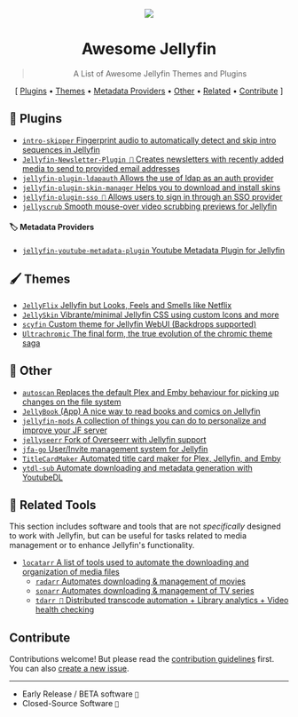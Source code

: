 <p align="center">
  <img src="https://user-images.githubusercontent.com/71837281/224832049-05e56fd0-84cb-48a9-b81c-6d9273e013e3.svg" />
  <h1 align="center">Awesome Jellyfin</h1>
</p>


<blockquote align="center"> A List of Awesome Jellyfin Themes and Plugins</blockquote>

<p align="center">
[
  <a href="#-plugins">Plugins</a> •
  <a href="%EF%B8%8F-themes">Themes</a> •
  <a href="#%EF%B8%8F-metadata-providers">Metadata Providers</a> •
  <a href="#-other">Other</a> • 
  <a href="#-related-tools">Related</a> • 
  <a href="#contribute">Contribute</a>
]
</p>


## 🧩 Plugins

- [`intro-skipper` Fingerprint audio to automatically detect and skip intro sequences in Jellyfin](https://github.com/ConfusedPolarBear/intro-skipper)
- [`Jellyfin-Newsletter-Plugin 🔸` Creates newsletters with recently added media to send to provided email addresses](https://github.com/Cloud9Developer/Jellyfin-Newsletter-Plugin)
- [`jellyfin-plugin-ldapauth` Allows the use of ldap as an auth provider](https://github.com/jellyfin/jellyfin-plugin-ldapauth)
- [`jellyfin-plugin-skin-manager` Helps you to download and install skins](https://github.com/danieladov/jellyfin-plugin-skin-manager)
- [`jellyfin-plugin-sso 🔸` Allows users to sign in through an SSO provider](https://github.com/9p4/jellyfin-plugin-sso)
- [`jellyscrub` Smooth mouse-over video scrubbing previews for Jellyfin](https://github.com/nicknsy/jellyscrub)


#### 🏷️ Metadata Providers

- [`jellyfin-youtube-metadata-plugin` Youtube Metadata Plugin for Jellyfin](https://github.com/ankenyr/jellyfin-youtube-metadata-plugin)


## 🖌️ Themes

- [`JellyFlix` Jellyfin but Looks, Feels and Smells like Netflix](https://github.com/prayag17/JellyFlix)
- [`JellySkin` Vibrante/minimal Jellyfin CSS using custom Icons and more](https://github.com/prayag17/JellySkin)
- [`scyfin` Custom theme for Jellyfin WebUI (Backdrops supported)](https://github.com/loof2736/scyfin)
- [`Ultrachromic` The final form, the true evolution of the chromic theme saga](https://github.com/CTalvio/Ultrachromic)


## 👾 Other

- [`autoscan` Replaces the default Plex and Emby behaviour for picking up changes on the file system](https://github.com/Cloudbox/autoscan)
- [`JellyBook` (App) A nice way to read books and comics on Jellyfin](https://github.com/Kara-Zor-El/JellyBook)
- [`jellyfin-mods` A collection of things you can do to personalize and improve your JF server](https://github.com/BobHasNoSoul/jellyfin-mods)
- [`jellyseerr` Fork of Overseerr with Jellyfin support](https://github.com/Fallenbagel/jellyseerr)
- [`jfa-go` User/Invite management system for Jellyfin](https://github.com/hrfee/jfa-go)
- [`TitleCardMaker` Automated title card maker for Plex, Jellyfin, and Emby](https://github.com/CollinHeist/TitleCardMaker)
- [`ytdl-sub` Automate downloading and metadata generation with YoutubeDL](https://github.com/jmbannon/ytdl-sub)


## 🌌 Related Tools

This section includes software and tools that are not _specifically_ designed to work with Jellyfin, but can be useful for tasks related to media management or to enhance Jellyfin's functionality.

- [`locatarr` A list of tools used to automate the downloading and organization of media files](https://github.com/BrenekH/locatarr)
  - [`radarr` Automates downloading & management of movies](https://github.com/Radarr/Radarr)
  - [`sonarr` Automates downloading & management of TV series](https://github.com/Sonarr/Sonarr)
  - [`tdarr 📛` Distributed transcode automation + Library analytics + Video health checking](https://github.com/HaveAGitGat/Tdarr)


## Contribute

Contributions welcome! But please read the [contribution guidelines](CONTRIBUTING.md) first.  
You can also [create a new issue](https://github.com/awesome-jellyfin/awesome-jellyfin/issues/new).

---

* Early Release / BETA software ` 🔸 `
* Closed-Source Software ` 📛 `

